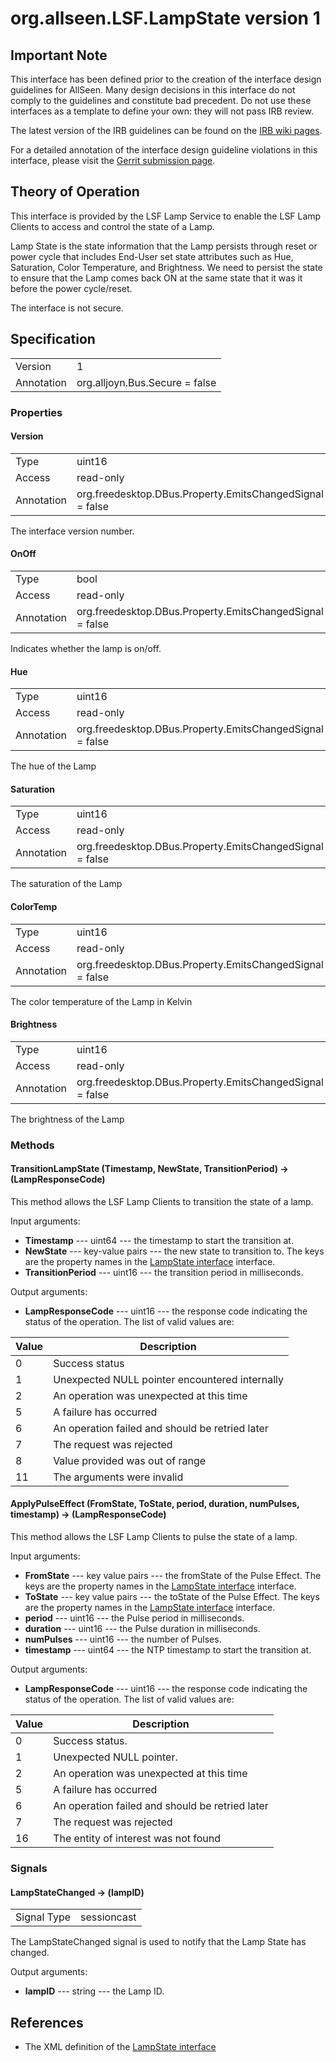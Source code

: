 # org.allseen.LSF.LampState version 1

## Important Note
This interface has been defined prior to the creation of the interface design guidelines for AllSeen.
Many design decisions in this interface do not comply to the guidelines and constitute bad precedent.
Do not use these interfaces as a template to define your own: they will not pass IRB review.

The latest version of the IRB guidelines can be found on the
[IRB wiki pages](https://wiki.allseenalliance.org/interfacereviewboard).

For a detailed annotation of the interface design guideline violations in this interface, please
visit the [Gerrit submission page](https://git.allseenalliance.org/gerrit/#/c/5877/).

## Theory of Operation
This interface is provided by the LSF Lamp Service to enable the LSF Lamp
Clients to access and control the state of a Lamp.

Lamp State is the state information that the Lamp persists through reset or power 
cycle that includes End-User set state attributes such as Hue, Saturation, Color Temperature, 
and Brightness. We need to persist the state to ensure that the Lamp comes back ON at the
same state that it was it before the power cycle/reset.

The interface is not secure.

## Specification

|              |       				|
|--------------|--------------------------------|
| Version      | 1     				|
| Annotation   | org.alljoyn.Bus.Secure = false |

### Properties

#### Version

|            |                                                          |
|------------|----------------------------------------------------------|
| Type       | uint16                                                   |
| Access     | read-only                                                |
| Annotation | org.freedesktop.DBus.Property.EmitsChangedSignal = false	|

The interface version number.

#### OnOff

|            |                                                          |
|------------|----------------------------------------------------------|
| Type       | bool                                                     |
| Access     | read-only                                                |
| Annotation | org.freedesktop.DBus.Property.EmitsChangedSignal = false	|

Indicates whether the lamp is on/off.

#### Hue

|            |                                                          |
|------------|----------------------------------------------------------|
| Type       | uint16                                                   |
| Access     | read-only                                                |
| Annotation | org.freedesktop.DBus.Property.EmitsChangedSignal = false	|

The hue of the Lamp

#### Saturation

|            |                                                          |
|------------|----------------------------------------------------------|
| Type       | uint16                                                   |
| Access     | read-only                                                |
| Annotation | org.freedesktop.DBus.Property.EmitsChangedSignal = false	|

The saturation of the Lamp

#### ColorTemp

|            |                                                          |
|------------|----------------------------------------------------------|
| Type       | uint16                                                   |
| Access     | read-only                                                |
| Annotation | org.freedesktop.DBus.Property.EmitsChangedSignal = false	|

The color temperature of the Lamp in Kelvin

#### Brightness

|            |                                                          |
|------------|----------------------------------------------------------|
| Type       | uint16                                                   |
| Access     | read-only                                                |
| Annotation | org.freedesktop.DBus.Property.EmitsChangedSignal = false	|

The brightness of the Lamp

### Methods

#### TransitionLampState (Timestamp, NewState, TransitionPeriod) -> (LampResponseCode)

This method allows the LSF Lamp Clients to transition the state of a lamp. 

Input arguments: 

  * **Timestamp** --- uint64 --- the timestamp to start the transition at.
  * **NewState** --- key-value pairs --- the new state to transition to. The keys are the property names in the [LampState interface](LampState-v1.xml) interface.
  * **TransitionPeriod** --- uint16 --- the transition period in milliseconds.

Output arguments:

  * **LampResponseCode** --- uint16 --- the response code indicating the status of the operation. The list of valid
    values are:

| Value | Description                                                       		|
|-------|-------------------------------------------------------------------------------|
| 0     | Success status                                                   		|
| 1     | Unexpected NULL pointer encountered internally                                |
| 2     | An operation was unexpected at this time                          		|
| 5     | A failure has occurred                                            		|
| 6     | An operation failed and should be retried later                   		|
| 7     | The request was rejected                                          		|
| 8     | Value provided was out of range                                   		|
| 11    | The arguments were invalid                                        		|

#### ApplyPulseEffect (FromState, ToState, period, duration, numPulses, timestamp) -> (LampResponseCode)

This method allows the LSF Lamp Clients to pulse the state of a lamp. 

Input arguments: 

  * **FromState** --- key value pairs --- the fromState of the Pulse Effect. The keys are the property names 
                                          in the [LampState interface](LampState-v1.xml) interface.
  * **ToState** --- key value pairs --- the toState of the Pulse Effect. The keys are the property names 
                                        in the [LampState interface](LampState-v1.xml) interface.
  * **period** --- uint16 --- the Pulse period in milliseconds.
  * **duration** --- uint16 --- the Pulse duration in milliseconds.
  * **numPulses** --- uint16 --- the number of Pulses.
  * **timestamp** --- uint64 --- the NTP timestamp to start the transition at.

Output arguments:

  * **LampResponseCode** --- uint16 --- the response code indicating the status of the operation. The list of valid
    values are:

| Value | Description                                                       		|
|-------|-------------------------------------------------------------------------------|
| 0     | Success status.                                                   		|
| 1     | Unexpected NULL pointer.                                          		|
| 2     | An operation was unexpected at this time                          		|
| 5     | A failure has occurred                                            		|
| 6     | An operation failed and should be retried later                   		|
| 7     | The request was rejected                                          		|
| 16    | The entity of interest was not found                   			|

### Signals

#### LampStateChanged -> (lampID)

|                       |                                   |
|-----------------------|-----------------------------------|
| Signal Type           | sessioncast                       |

The LampStateChanged signal is used to notify that the Lamp State has changed.

Output arguments:

  * **lampID** --- string --- the Lamp ID.

## References

  * The XML definition of the [LampState interface](LampState-v1.xml)


